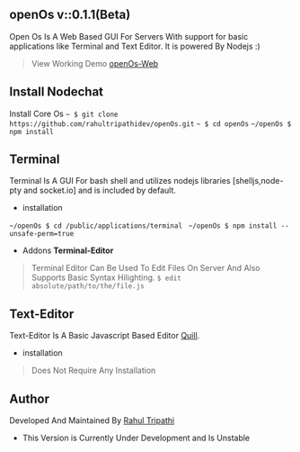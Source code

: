 ## openOs v::0.1.1(Beta)
Open Os Is A Web Based GUI For Servers With support for basic applications like Terminal and Text Editor. It is powered By Nodejs  :)
> View Working Demo [openOs-Web](http://ec2-54-154-196-129.eu-west-1.compute.amazonaws.com/)
## Install Nodechat
Install Core Os
    `~ $ git clone https://github.com/rahultripathidev/openOs.git`
    `~ $ cd openOs`
    `~/openOs $ npm install`
     
## Terminal
Terminal Is A GUI For bash shell and utilizes nodejs libraries [shelljs,node-pty and socket.io] and is included by default.

 - installation

  `~/openOs $ cd /public/applications/terminal`
  ` ~/openOs $ npm install --unsafe-perm=true`
  

 - Addons
 **Terminal-Editor**
 >Terminal Editor Can Be Used To Edit Files On Server And Also Supports Basic Syntax Hilighting.
 `$ edit absolute/path/to/the/file.js`
 

## Text-Editor
Text-Editor Is A Basic Javascript Based Editor [Quill](https://quilljs.com/).

 - installation
 >Does Not Require Any Installation

## Author
Developed And Maintained By [Rahul Tripathi](https://github.com/rahultripathidev)

 - This Version is Currently Under Development and Is Unstable 
